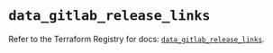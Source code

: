 # `data_gitlab_release_links`

Refer to the Terraform Registry for docs: [`data_gitlab_release_links`](https://registry.terraform.io/providers/gitlabhq/gitlab/18.3.0/docs/data-sources/release_links).
